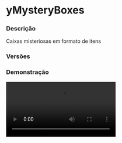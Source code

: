 # yMysteryBoxes
<secondary-label ref="factions"/>

### Descrição
Caixas misteriosas em formato de itens

### Versões
<secondary-label ref="1.8"/>
<secondary-label ref="1.9"/>
<secondary-label ref="1.10"/>
<secondary-label ref="1.11"/>
<secondary-label ref="1.12"/>
<secondary-label ref="1.13"/>
<secondary-label ref="1.14"/>
<secondary-label ref="1.15"/>
<secondary-label ref="1.16"/>
<secondary-label ref="1.17"/>
<secondary-label ref="1.18"/>
<secondary-label ref="1.19"/>
<secondary-label ref="1.20"/>
<secondary-label ref="1.21"/>

### Demonstração
<video src="//www.youtube.com/watch?v=Ne72BLtk2Zc"/>


<chapter title="Comandos" id="commands" collapsible="true">
<code-block lang="plain text">/mbox - Mostra a mensagem de ajuda
/mbox ver - Vê o preview de uma caixa
/mbox give - Dá uma caixa à um jogador
/mbox giveall - Dá uma caixa à todos os jogadores</code-block>
</chapter>

<chapter title="Permissões" id="permissions" collapsible="true">
<code-block lang="plain text">ymysteryboxes.admin - Permissão para o /mbox give e /mbox giveall</code-block>
</chapter>

## Configuração
<primary-label ref="config"/>
Confira os arquivos de configuração deste plugin e revise os detalhes para garantir uma implementação correta.

<chapter title="Arquivos de Configuração" collapsible="true">
<chapter title="Estrutura do diretório" collapsible="false">
<code-block lang="plain text" ignore-vars="true">
Estrutura do diretório:
└── yMysteryBoxes/
    ├── menus/
    │    ├── confirmar.yml
    │    └── preview.yml
    ├── caixas.yml
    ├── commands.yml
    ├── config.yml
    ├── messages.yml
    ├── raridades.yml
    └── recompensas.yml
</code-block>
</chapter>

<chapter title="menus" collapsible="true">
<chapter title="confirmar.yml" collapsible="true">
<code-block lang="yaml" ignore-vars="true">
<![CDATA[
Nome: '&8Caixas - Confirmação'
Tamanho: 36
CaixaSlot: 13
Itens:
  Confirmar:
    Slot: 20
    CustomSkull: false
    URL: ''
    ID: 35
    Data: 5
    Glow: false
    Name: '&aConfirmar (Leia abaixo)'
    Lore:
      - '&7Você ganhará 1 item ao abrir esta caixa.'
      - ''
      - '&7Clique para confirmar a abertura da caixa.'
  Cancelar:
    Slot: 24
    CustomSkull: false
    URL: ''
    ID: 35
    Data: 14
    Glow: false
    Name: '&cCancelar'
    Lore:
      - '&7Clique para cancelar a abertura da caixa.'

## CASO QUEIRA CRIAR OUTROS ITENS PARA ENFEITAR TEU MENU, ABAIXO DE ITENS: -> Top:, COPIE E COLE E MUDE O NOME E AS INFORMAÇÕES :)
]]>
</code-block>
</chapter>

<chapter title="preview.yml" collapsible="true">
<code-block lang="yaml" ignore-vars="true">
<![CDATA[
Nome: '&8Caixa - Preview'
Tamanho: 54
Slots: [10, 11, 12, 13, 14, 15, 16, 19, 20, 21, 22, 23, 24, 25 28, 29, 30, 31, 32, 33, 34, 37, 38, 39, 40, 41, 42, 43]
VoltarSlot: 9
ProximoSlot: 17
Lore:
  - ''
  - '&fChance: &b{chance}%'
  - '&fRaridade: &7{raridade}&f.'
  - ''
]]>
</code-block>
</chapter>

</chapter>

<chapter title="caixas.yml" collapsible="true">
<code-block lang="yaml" ignore-vars="true">
<![CDATA[
Caixas:
  basica:
    # Nome que aparecerá nas mensagens
    Display: '&5Básica'
    # Item que será interagido
    Item:
      CustomSkull: false
      URL: ''
      ID: CHEST
      Data: 0
      Name: '&5Caixa Misteriosa'
      Lore:
        - '&7Tipo: &fBásica&7.'
      # Caso não queira deixe:
      # Enchants:
      # - ''
      Enchants:
        - ''
    # chance,recompensa-raridade
    # a raridade, caso não tenha, deixe: Nenhuma
    Recompensas:
      - '50.00,Reco1-raro'
    # Dê uma chance a mais para os vips
    # permissão,recompensa-chance
    Chance-adicional:
      - 'ymysteryboxes.vip,Reco1-15.00'
]]>
</code-block>
</chapter>

<chapter title="commands.yml" collapsible="true">
<code-block lang="yaml" ignore-vars="true">
<![CDATA[
#     ___                                          _
#    / __\___  _ __ ___  _ __ ___   __ _ _ __   __| |___
#   / /  / _ \| '_ ` _ \| '_ ` _ \ / _` | '_ \ / _` / __|
#  / /__| (_) | | | | | | | | | | | (_| | | | | (_| \__ \
#  \____/\___/|_| |_| |_|_| |_| |_|\__,_|_| |_|\__,_|___/
#
# Lista de comandos do plugin.

# Utilize "comando|comando" para criar aliases.
# Por exemplo: "gm|gamemode"
# Você pode criar quantas aliases quiser.
commands:
  mysterybox: 'mysterybox|caixamisteriosa|mbox'
]]>
</code-block>
</chapter>

<chapter title="config.yml" collapsible="true">
<code-block lang="yaml" ignore-vars="true">
<![CDATA[
# Comandos e aliases do plugin
Comando:
   Comando: 'caixamisteriosa'
   Aliases: [ mysterybox, mbox ]

# Opções gerais do plugin
Opcoes:
   # Ativar o sistema de animação
   Animacao: true

# Setas dos menus
Setas:
   Voltar:
      material: ARROW
      name: '&cVoltar'
      lore: [ '&7Clique para voltar ao menu anterior.' ]
   Anterior:
      material: ARROW
      name: '&cVoltar'
      lore: [ '&7Clique para voltar à página anterior.' ]
   Proximo:
      material: ARROW
      name: '&aPróxima'
      lore: [ '&7Clique para ir à próxima página.' ]
]]>
</code-block>
</chapter>

<chapter title="messages.yml" collapsible="true">
<code-block lang="yaml" ignore-vars="true">
<![CDATA[
#
#    /\/\   ___  ___ ___  __ _  __ _  ___  ___
#   /    \ / _ \/ __/ __|/ _` |/ _` |/ _ \/ __|
#  / /\/\ \  __/\__ \__ \ (_| | (_| |  __/\__ \
#  \/    \/\___||___/___/\__,_|\__, |\___||___/
#                              |___/
#
# Plugin messages

chat:
  syntax: '&cUse: /{command} {syntax}'
  target: '&cJogador {player} não encontrado.'
  number: '&cO argumento não é um número.'
  permission: '&cVocê não tem permissão para fazer isto.'
  console: '&cApenas jogadores in-game podem realizar esta ação.'
  cancelled: '&cVocê cancelou a ação.'
  reload: '&aConfigurações recarregadas com sucesso.'
  inv-full: '&cSeu inventário está cheio.'
  help: |

    &aCaixas comandos:

    &a> /caixamisteriosa give
    &a> /caixamisteriosa giveall
    &a> /caixamisteriosa ver

  box-give: '&aVocê deu &7{amount}x &acaixa(s) {box} &apara o jogador &7{player}&a.'
  box-give-all: '&aVocê deu &7{amount}x &acaixa(s) &7{box}&a para &7({players}) &ajogadores online.'
  box-received: '&aVocê recebeu &7{amount}x &acaixa(s) {box}&a.'
  box-received-all: |

    &aTodos os jogadores receberam &7{amount}x &acaixa(s) &7{box}&a.

  box-command: '&cVocê não pode executar comandos enquanto estiver abrindo uma caixa.'
]]>
</code-block>
</chapter>

<chapter title="raridades.yml" collapsible="true">
<code-block lang="yaml" ignore-vars="true">
<![CDATA[
Raridades:
  raro:
    Display: '&6Raro'
    Raio: false # pode causar lag
    Morcegos: false # pode causar lag
    Actionbar: '&b[CAIXA MISTERIOSA] &fO jogador &b{player}&f encontrou uma recompensa rara na caixa &b{caixa}&f.'
    Title: ''
    Chat: |

      &b[CAIXA MISTERIOSA] &fO jogador &b{player}&f encontrou uma recompensa rara na caixa &b{caixa}&f.
      &b> &7{item}

]]>
</code-block>
</chapter>

<chapter title="recompensas.yml" collapsible="true">
<code-block lang="yaml" ignore-vars="true">
<![CDATA[
Recompensas:
  Reco1:
    # Item que aparecerá no preview do boss.
    Preview:
      CustomSkull: false
      URL: ''
      ID: 1
      Data: 0
      Name: '&8Pedra'
      Amount: 64
      Lore:
        - '&aEsta pedra vale muito dinheiro!'
      # Caso não queira deixe:
      # Enchants:
      # - ''
      Enchants:
        - ''
    # Só será dado o item se os comandos estiverem em false.
    # Item que será dado ao jogador.
    Item:
      CustomSkull: false
      URL: ''
      ID: 1
      Data: 0
      Name: '&8Pedra'
      Amount: 64
      Lore:
        - '&aEu valho muito!'
      # Caso não queira deixe:
      # Enchants:
      # - ''
      Enchants:
        - ''
    # Só será executado o comando se o "Use" estiver em true.
    # Comandos que serão executados no jogador.
    Command:
      Use: false
      List:
        - 'give {player} stone 1'

]]>
</code-block>
</chapter>

</chapter>
<chapter title="Arquivos de Configuração" collapsible="true">
<chapter title="Estrutura do diretório" collapsible="false">
<code-block lang="plain text" ignore-vars="true">
Estrutura do diretório:
└── yMysteryBoxes/
    ├── menus/
    │    ├── confirmar.yml
    │    └── preview.yml
    ├── caixas.yml
    ├── commands.yml
    ├── config.yml
    ├── messages.yml
    ├── raridades.yml
    └── recompensas.yml
</code-block>
</chapter>

<chapter title="menus" collapsible="true">
<chapter title="confirmar.yml" collapsible="true">
<code-block lang="yaml" ignore-vars="true">
<![CDATA[
Nome: '&8Caixas - Confirmação'
Tamanho: 36
CaixaSlot: 13
Itens:
  Confirmar:
    Slot: 20
    CustomSkull: false
    URL: ''
    ID: 35
    Data: 5
    Glow: false
    Name: '&aConfirmar (Leia abaixo)'
    Lore:
      - '&7Você ganhará 1 item ao abrir esta caixa.'
      - ''
      - '&7Clique para confirmar a abertura da caixa.'
  Cancelar:
    Slot: 24
    CustomSkull: false
    URL: ''
    ID: 35
    Data: 14
    Glow: false
    Name: '&cCancelar'
    Lore:
      - '&7Clique para cancelar a abertura da caixa.'

## CASO QUEIRA CRIAR OUTROS ITENS PARA ENFEITAR TEU MENU, ABAIXO DE ITENS: -> Top:, COPIE E COLE E MUDE O NOME E AS INFORMAÇÕES :)
]]>
</code-block>
</chapter>

<chapter title="preview.yml" collapsible="true">
<code-block lang="yaml" ignore-vars="true">
<![CDATA[
Nome: '&8Caixa - Preview'
Tamanho: 54
Slots: [10, 11, 12, 13, 14, 15, 16, 19, 20, 21, 22, 23, 24, 25 28, 29, 30, 31, 32, 33, 34, 37, 38, 39, 40, 41, 42, 43]
VoltarSlot: 9
ProximoSlot: 17
Lore:
  - ''
  - '&fChance: &b{chance}%'
  - '&fRaridade: &7{raridade}&f.'
  - ''
]]>
</code-block>
</chapter>

</chapter>

<chapter title="caixas.yml" collapsible="true">
<code-block lang="yaml" ignore-vars="true">
<![CDATA[
Caixas:
  basica:
    # Nome que aparecerá nas mensagens
    Display: '&5Básica'
    # Item que será interagido
    Item:
      CustomSkull: false
      URL: ''
      ID: CHEST
      Data: 0
      Name: '&5Caixa Misteriosa'
      Lore:
        - '&7Tipo: &fBásica&7.'
      # Caso não queira deixe:
      # Enchants:
      # - ''
      Enchants:
        - ''
    # chance,recompensa-raridade
    # a raridade, caso não tenha, deixe: Nenhuma
    Recompensas:
      - '50.00,Reco1-raro'
]]>
</code-block>
</chapter>

<chapter title="commands.yml" collapsible="true">
<code-block lang="yaml" ignore-vars="true">
<![CDATA[
#     ___                                          _
#    / __\___  _ __ ___  _ __ ___   __ _ _ __   __| |___
#   / /  / _ \| '_ ` _ \| '_ ` _ \ / _` | '_ \ / _` / __|
#  / /__| (_) | | | | | | | | | | | (_| | | | | (_| \__ \
#  \____/\___/|_| |_| |_|_| |_| |_|\__,_|_| |_|\__,_|___/
#
# Lista de comandos do plugin.

# Utilize "comando|comando" para criar aliases.
# Por exemplo: "gm|gamemode"
# Você pode criar quantas aliases quiser.
commands:
  mysterybox: 'mysterybox|caixamisteriosa|mbox'
]]>
</code-block>
</chapter>

<chapter title="config.yml" collapsible="true">
<code-block lang="yaml" ignore-vars="true">
<![CDATA[
# Comandos e aliases do plugin
Comando:
   Comando: 'caixamisteriosa'
   Aliases: [ mysterybox, mbox ]

# Opções gerais do plugin
Opcoes:
   # Ativar o sistema de animação
   Animacao: true

# Setas dos menus
Setas:
   Voltar:
      material: ARROW
      name: '&cVoltar'
      lore: [ '&7Clique para voltar ao menu anterior.' ]
   Anterior:
      material: ARROW
      name: '&cVoltar'
      lore: [ '&7Clique para voltar à página anterior.' ]
   Proximo:
      material: ARROW
      name: '&aPróxima'
      lore: [ '&7Clique para ir à próxima página.' ]
]]>
</code-block>
</chapter>

<chapter title="messages.yml" collapsible="true">
<code-block lang="yaml" ignore-vars="true">
<![CDATA[
#
#    /\/\   ___  ___ ___  __ _  __ _  ___  ___
#   /    \ / _ \/ __/ __|/ _` |/ _` |/ _ \/ __|
#  / /\/\ \  __/\__ \__ \ (_| | (_| |  __/\__ \
#  \/    \/\___||___/___/\__,_|\__, |\___||___/
#                              |___/
#
# Plugin messages

chat:
  syntax: '&cUse: /{command} {syntax}'
  target: '&cJogador {player} não encontrado.'
  number: '&cO argumento não é um número.'
  permission: '&cVocê não tem permissão para fazer isto.'
  console: '&cApenas jogadores in-game podem realizar esta ação.'
  cancelled: '&cVocê cancelou a ação.'
  reload: '&aConfigurações recarregadas com sucesso.'
  inv-full: '&cSeu inventário está cheio.'
  help: |

    &aCaixas comandos:

    &a> /caixamisteriosa give
    &a> /caixamisteriosa giveall
    &a> /caixamisteriosa ver

  box-give: '&aVocê deu &7{amount}x &acaixa(s) {box} &apara o jogador &7{player}&a.'
  box-give-all: '&aVocê deu &7{amount}x &acaixa(s) &7{box}&a para &7({players}) &ajogadores online.'
  box-received: '&aVocê recebeu &7{amount}x &acaixa(s) {box}&a.'
  box-received-all: |

    &aTodos os jogadores receberam &7{amount}x &acaixa(s) &7{box}&a.

  box-command: '&cVocê não pode executar comandos enquanto estiver abrindo uma caixa.'
]]>
</code-block>
</chapter>

<chapter title="raridades.yml" collapsible="true">
<code-block lang="yaml" ignore-vars="true">
<![CDATA[
Raridades:
  raro:
    Display: '&6Raro'
    Raio: false # pode causar lag
    Morcegos: false # pode causar lag
    Actionbar: '&b[CAIXA MISTERIOSA] &fO jogador &b{player}&f encontrou uma recompensa rara na caixa &b{caixa}&f.'
    Title: ''
    Chat: |

      &b[CAIXA MISTERIOSA] &fO jogador &b{player}&f encontrou uma recompensa rara na caixa &b{caixa}&f.
      &b> &7{item}

]]>
</code-block>
</chapter>

<chapter title="recompensas.yml" collapsible="true">
<code-block lang="yaml" ignore-vars="true">
<![CDATA[
Recompensas:
  Reco1:
    # Item que aparecerá no preview do boss.
    Preview:
      CustomSkull: false
      URL: ''
      ID: 1
      Data: 0
      Name: '&8Pedra'
      Amount: 64
      Lore:
        - '&aEsta pedra vale muito dinheiro!'
      # Caso não queira deixe:
      # Enchants:
      # - ''
      Enchants:
        - ''
    # Só será dado o item se os comandos estiverem em false.
    # Item que será dado ao jogador.
    Item:
      CustomSkull: false
      URL: ''
      ID: 1
      Data: 0
      Name: '&8Pedra'
      Amount: 64
      Lore:
        - '&aEu valho muito!'
      # Caso não queira deixe:
      # Enchants:
      # - ''
      Enchants:
        - ''
    # Só será executado o comando se o "Use" estiver em true.
    # Comandos que serão executados no jogador.
    Command:
      Use: false
      List:
        - 'give {player} stone 1'

]]>
</code-block>
</chapter>

</chapter>


## Erros comuns
<primary-label ref="errors"/>

Antes de configurar o plugin, revise os pontos listados aqui para evitar problemas frequentes durante a configuração.

<seealso style="cards">
    <category ref="wrs">
        <a href="yplugins.md"></a>        <a href="https://ystoreplugins.com.br/plugins/detalhes/82-yMysteryBoxes">Site do plugin yMysteryBoxes</a>
    </category>
</seealso>